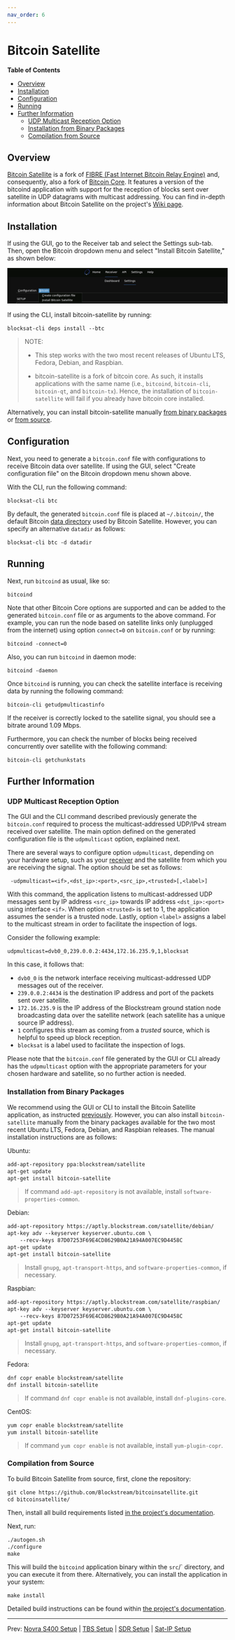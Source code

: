 ```yaml
---
nav_order: 6
---
```


# Bitcoin Satellite

<!-- markdown-toc start -->
**Table of Contents**

- [Overview](#overview)
- [Installation](#installation)
- [Configuration](#configuration)
- [Running](#running)
- [Further Information](#further-information)
  - [UDP Multicast Reception Option](#udp-multicast-reception-option)
  - [Installation from Binary Packages](#installation-from-binary-packages)
  - [Compilation from Source](#compilation-from-source)

<!-- markdown-toc end -->

## Overview

[Bitcoin Satellite](https://github.com/Blockstream/bitcoinsatellite) is a fork of [FIBRE (Fast Internet Bitcoin Relay Engine)](https://bitcoinfibre.org) and, consequently, also a fork of [Bitcoin Core](https://bitcoincore.org). It features a version of the bitcoind application with support for the reception of blocks sent over satellite in UDP datagrams with multicast addressing. You can find in-depth information about Bitcoin Satellite on the project's [Wiki page](https://github.com/Blockstream/bitcoinsatellite/wiki).

## Installation

If using the GUI, go to the Receiver tab and select the Settings sub-tab. Then, open the Bitcoin dropdown menu and select "Install Bitcoin Satellite," as shown below:

![GUI Bitcoin Satellite Installation](img/gui_btc_sat_install.png?raw=true)

If using the CLI, install bitcoin-satellite by running:

```
blocksat-cli deps install --btc
```

> NOTE:
>
> - This step works with the two most recent releases of Ubuntu LTS, Fedora, Debian, and Raspbian.
>
> - bitcoin-satellite is a fork of bitcoin core. As such, it installs applications with the same name (i.e., `bitcoind`, `bitcoin-cli`, `bitcoin-qt`, and `bitcoin-tx`). Hence, the installation of `bitcoin-satellite` will fail if you already have bitcoin core installed.

Alternatively, you can install bitcoin-satellite manually [from binary packages](#installation-from-binary-packages) or [from source](#compilation-from-source).

## Configuration

Next, you need to generate a `bitcoin.conf` file with configurations to receive Bitcoin data over satellite. If using the GUI, select "Create configuration file" on the Bitcoin dropdown menu shown above.

With the CLI, run the following command:

```
blocksat-cli btc
```

By default, the generated `bitcoin.conf` file is placed at `~/.bitcoin/`, the default Bitcoin [data directory](https://en.bitcoin.it/wiki/Data_directory) used by Bitcoin Satellite. However, you can specify an alternative `datadir` as follows:

```
blocksat-cli btc -d datadir
```

## Running

Next, run `bitcoind` as usual, like so:

```
bitcoind
```

Note that other Bitcoin Core options are supported and can be added to the generated `bitcoin.conf` file or as arguments to the above command. For example, you can run the node based on satellite links only (unplugged from the internet) using option `connect=0` on `bitcoin.conf` or by running:

```
bitcoind -connect=0
```

Also, you can run `bitcoind` in daemon mode:

```
bitcoind -daemon
```

Once `bitcoind` is running, you can check the satellite interface is receiving data by running the following command:

```
bitcoin-cli getudpmulticastinfo
```

If the receiver is correctly locked to the satellite signal, you should see a bitrate around 1.09 Mbps.

Furthermore, you can check the number of blocks being received concurrently over satellite with the following command:

```
bitcoin-cli getchunkstats
```

## Further Information

### UDP Multicast Reception Option

The GUI and the CLI command described previously generate the `bitcoin.conf` required to process the multicast-addressed UDP/IPv4 stream received over satellite. The main option defined on the generated configuration file is the `udpmulticast` option, explained next.

There are several ways to configure option `udpmulticast`, depending on your hardware setup, such as your [receiver](hardware.md#supported-receiver-options) and the satellite from which you are receiving the signal. The option should be set as follows:

```
 -udpmulticast=<if>,<dst_ip>:<port>,<src_ip>,<trusted>[,<label>]
```

With this command, the application listens to multicast-addressed UDP messages sent by IP address `<src_ip>` towards IP address `<dst_ip>:<port>` using interface `<if>`. When option `<trusted>` is set to 1, the application assumes the sender is a trusted node. Lastly, option `<label>` assigns a label to the multicast stream in order to facilitate the inspection of logs.

Consider the following example:

```
udpmulticast=dvb0_0,239.0.0.2:4434,172.16.235.9,1,blocksat
```

In this case, it follows that:

- `dvb0_0` is the network interface receiving multicast-addressed UDP messages out of the receiver.
- `239.0.0.2:4434` is the destination IP address and port of the packets sent over satellite.
- `172.16.235.9` is the IP address of the Blockstream ground station node broadcasting data over the satellite network (each satellite has a unique source IP address).
- `1` configures this stream as coming from a *trusted* source, which is helpful to speed up block reception.
- `blocksat` is a label used to facilitate the inspection of logs.

Please note that the `bitcoin.conf` file generated by the GUI or CLI already has the `udpmulticast` option with the appropriate parameters for your chosen hardware and satellite, so no further action is needed.

### Installation from Binary Packages

We recommend using the GUI or CLI to install the Bitcoin Satellite application, as instructed [previously](#installation). However, you can also install `bitcoin-satellite` manually from the binary packages available for the two most recent Ubuntu LTS, Fedora, Debian, and Raspbian releases. The manual installation instructions are as follows:

Ubuntu:

```
add-apt-repository ppa:blockstream/satellite
apt-get update
apt-get install bitcoin-satellite
```

> If command `add-apt-repository` is not available, install `software-properties-common`.

Debian:

```
add-apt-repository https://aptly.blockstream.com/satellite/debian/
apt-key adv --keyserver keyserver.ubuntu.com \
    --recv-keys 87D07253F69E4CD8629B0A21A94A007EC9D4458C
apt-get update
apt-get install bitcoin-satellite
```

> Install `gnupg`, `apt-transport-https`, and `software-properties-common`, if necessary.

Raspbian:

```
add-apt-repository https://aptly.blockstream.com/satellite/raspbian/
apt-key adv --keyserver keyserver.ubuntu.com \
    --recv-keys 87D07253F69E4CD8629B0A21A94A007EC9D4458C
apt-get update
apt-get install bitcoin-satellite
```

> Install `gnupg`, `apt-transport-https`, and `software-properties-common`, if necessary.

Fedora:

```
dnf copr enable blockstream/satellite
dnf install bitcoin-satellite
```

> If command `dnf copr enable` is not available, install `dnf-plugins-core`.

CentOS:

```
yum copr enable blockstream/satellite
yum install bitcoin-satellite
```

> If command `yum copr enable` is not available, install `yum-plugin-copr`.

### Compilation from Source

To build Bitcoin Satellite from source, first, clone the repository:

```
git clone https://github.com/Blockstream/bitcoinsatellite.git
cd bitcoinsatellite/
```

Then, install all build requirements listed [in the project's documentation](https://github.com/Blockstream/bitcoinsatellite/blob/master/doc/build-unix.md#dependency-build-instructions-ubuntu--debian).

Next, run:

```
./autogen.sh
./configure
make
```

This will build the `bitcoind` application binary within the `src`/` directory, and you can execute it from there. Alternatively, you can install the application in your system:

```
make install
```

Detailed build instructions can be found within [the project's documentation](https://github.com/Blockstream/bitcoinsatellite/tree/master/doc#building).

---

Prev: [Novra S400 Setup](s400.md) | [TBS Setup](tbs.md) | [SDR Setup](sdr.md) | [Sat-IP Setup](sat-ip.md)
